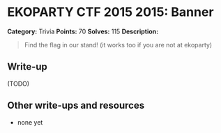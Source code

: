 # EKOPARTY CTF 2015 2015: Banner

**Category:** Trivia
**Points:** 70
**Solves:** 115
**Description:**

> Find the flag in our stand! (it works too if you are not at ekoparty)


## Write-up

(TODO)

## Other write-ups and resources

* none yet
